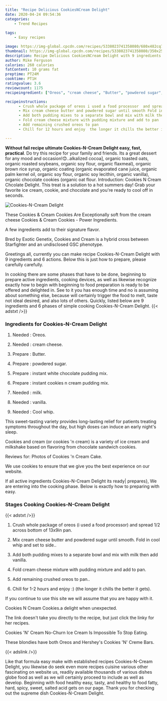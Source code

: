 ```yaml
---
title: "Recipe Delicious CookiesNCream Delight"
date: 2020-04-24 09:54:36
categories:
    - Trend Recipes
    
tags:
    - Easy recipes

image: https://img-global.cpcdn.com/recipes/5338023741358080/680x482cq70/cookies-n-cream-delight-recipe-main-photo.jpg
thumbnail: https://img-global.cpcdn.com/recipes/5338023741358080/350x250cq70/cookies-n-cream-delight-recipe-main-photo.jpg
description: Recipe Delicious CookiesNCream Delight with 9 ingredients and 6 stages of easy cooking.
author: Mike Ferguson
calories: 260 calories
fatContent: 10 grams fat
preptime: PT24M
cooktime: PT1H
ratingvalue: 3.6
reviewcount: 1175
recipeingredient: ["Oreos", "cream cheese", "Butter", "powdered sugar", "instant white chocolate pudding mix", "instant cookies n cream pudding mix", "milk", "vanilla", "Cool whip"]

recipeinstructions: 
      - Crush whole package of oreos i used a food processor  and spread 12 across bottom of 13x9in pan 
      - Mix cream cheese butter and powdered sugar until smooth Fold in cool whip and set to side 
      - Add both pudding mixes to a separate bowl and mix with milk then add vanilla 
      - Fold cream cheese mixture with pudding mixture and add to pan 
      - Add remaining crushed oreos to pan 
      - Chill for 12 hours and enjoy  the longer it chills the better it gets

---
```




**Without fail recipe ultimate Cookies-N-Cream Delight easy, fast, practical**. Do try this recipe for your family and friends. Its a great dessert for any mood and occasion!😊..alkalized cocoa], organic toasted oats, organic roasted soybeans, organic soy flour, organic flaxmeal), organic brown rice syrup, organic coating (organic evaporated cane juice, organic palm kernel oil, organic soy flour, organic soy lecithin, organic vanilla), organic chocolate cookies (organic oat flour. Introduction: Cookies N Cream Chcolate Delight. This treat is a solution to a hot summers day! Grab your favorite ice cream, cookie, and chocolate and you&#39;re ready to cool off in seconds.


![Cookies-N-Cream Delight](https://img-global.cpcdn.com/recipes/5338023741358080/680x482cq70/cookies-n-cream-delight-recipe-main-photo.jpg "Cookies-N-Cream Delight")



These Cookies &amp; Cream Cookies Are Exceptionally soft from the cream cheese Cookies &amp; Cream Cookies - Power Ingredients.

A few ingredients add to their signature flavor.

Bred by Exotic Genetix, Cookies and Cream is a hybrid cross between Starfighter and an undisclosed GSC phenotype.


Greetings all, currently you can make recipe Cookies-N-Cream Delight with 9 ingredients and 6 actions. Below this is just how to prepare, please carefully carefully.

In cooking there are some phases that have to be done, beginning to prepare active ingredients, cooking devices, as well as likewise recognize exactly how to begin with beginning to food preparation is ready to be offered and delighted in. See to it you has enough time and no is assuming about something else, because will certainly trigger the food to melt, taste not ideal desired, and also lots of others. Quickly, listed below are 9 ingredients and 6 phases of simple cooking Cookies-N-Cream Delight.
{{< adstxt />}}

### Ingredients for Cookies-N-Cream Delight


1. Needed  : Oreos.

1. Needed  : cream cheese.

1. Prepare  : Butter.

1. Prepare  : powdered sugar.

1. Prepare  : instant white chocolate pudding mix.

1. Prepare  : instant cookies n cream pudding mix.

1. Needed  : milk.

1. Needed  : vanilla.

1. Needed  : Cool whip.


This sweet-tasting variety provides long-lasting relief for patients treating symptoms throughout the day, but high doses can induce an early night&#39;s sleep.

Cookies and cream (or cookies &#39;n cream) is a variety of ice cream and milkshake based on flavoring from chocolate sandwich cookies.

Reviews for: Photos of Cookies &#39;n Cream Cake.

We use cookies to ensure that we give you the best experience on our website.


If all active ingredients Cookies-N-Cream Delight its ready| prepares}, We are entering into the cooking phase. Below is exactly how to preparing with easy.

### Stages Cooking Cookies-N-Cream Delight

{{< adstxt />}}


1. Crush whole package of oreos (i used a food processor)  and spread 1/2 across bottom of 13x9in pan.



1. Mix cream cheese butter and powdered sugar until smooth. Fold in cool whip and set to side..



1. Add both pudding mixes to a separate bowl and mix with milk then add vanilla.



1. Fold cream cheese mixture with pudding mixture and add to pan.



1. Add remaining crushed oreos to pan..



1. Chill for 1-2 hours and enjoy :) (the longer it chills the better it gets).




If you continue to use this site we will assume that you are happy with it.

Cookies N Cream Cookies.a delight when unexpected.

The link doesn&#39;t take you directly to the recipe, but just click the linky for her recipes.

Cookies &#39;N&#39; Cream No-Churn Ice Cream Is Impossible To Stop Eating.

These blondies have both Oreos and Hershey&#39;s Cookies &#39;N&#39; Creme Bars.


{{< adslink />}}

Like that formula easy make with established recipes Cookies-N-Cream Delight, you likewise do seek even more recipes cuisine various other fascinating on website us, readily available thousands of various dishes globe food as well as we will certainly proceed to include as well as develop. Beginning with food healthy easy, tasty, and healthy to food fatty, hard, spicy, sweet, salted acid gets on our page. Thank you for checking out the supreme dish Cookies-N-Cream Delight.
